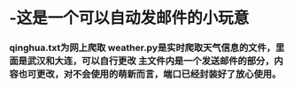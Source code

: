# -这是一个可以自动发邮件的小玩意
### qinghua.txt为网上爬取 weather.py是实时爬取天气信息的文件，里面是武汉和大连，可以自行更改 主文件内是一个发送邮件的部分，内容也可更改，对不会使用的萌新而言，端口已经封装好了放心使用。
